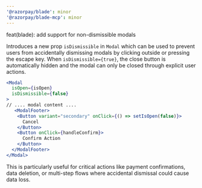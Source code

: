 ```yaml
---
'@razorpay/blade': minor
'@razorpay/blade-mcp': minor
---
```


feat(blade): add support for non-dismissible modals

Introduces a new prop `isDismissible` in `Modal` which can be used to prevent users from accidentally dismissing modals by clicking outside or pressing the escape key. When `isDismissible={true}`, the close button is automatically hidden and the modal can only be closed through explicit user actions.

```jsx
<Modal
  isOpen={isOpen}
  isDismissible={false}
>
// .... modal content ....
   <ModalFooter>
    <Button variant="secondary" onClick={() => setIsOpen(false)}>
      Cancel
    </Button>
    <Button onClick={handleConfirm}>
      Confirm Action
    </Button>
  </ModalFooter>
</Modal>
```

This is particularly useful for critical actions like payment confirmations, data deletion, or multi-step flows where accidental dismissal could cause data loss.



